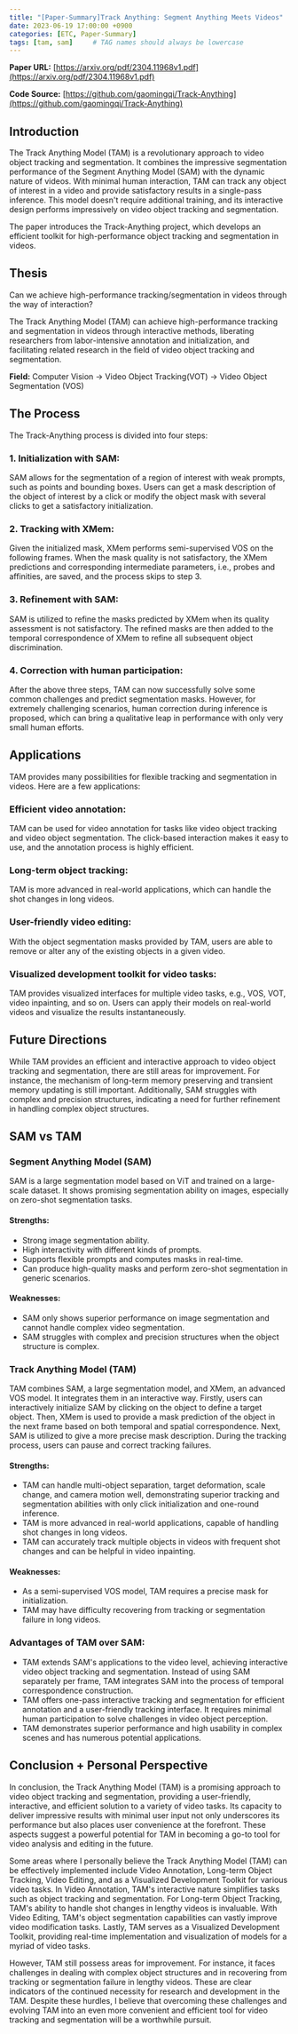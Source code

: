 ```yaml
---
title: "[Paper-Summary]Track Anything: Segment Anything Meets Videos"
date: 2023-06-19 17:00:00 +0900
categories: [ETC, Paper-Summary]
tags: [tam, sam]     # TAG names should always be lowercase
---
```



**Paper URL:** [https://arxiv.org/pdf/2304.11968v1.pdf](https://arxiv.org/pdf/2304.11968v1.pdf)  

**Code Source:** [https://github.com/gaomingqi/Track-Anything](https://github.com/gaomingqi/Track-Anything)

## Introduction
The Track Anything Model (TAM) is a revolutionary approach to video object tracking and segmentation. It combines the impressive segmentation performance of the Segment Anything Model (SAM) with the dynamic nature of videos. With minimal human interaction, TAM can track any object of interest in a video and provide satisfactory results in a single-pass inference. This model doesn't require additional training, and its interactive design performs impressively on video object tracking and segmentation.

The paper introduces the Track-Anything project, which develops an efficient toolkit for high-performance object tracking and segmentation in videos.

## Thesis
Can we achieve high-performance tracking/segmentation in videos through the way of interaction?

The Track Anything Model (TAM) can achieve high-performance tracking and segmentation in videos through interactive methods, liberating researchers from labor-intensive annotation and initialization, and facilitating related research in the field of video object tracking and segmentation.

**Field:** Computer Vision -> Video Object Tracking(VOT) -> Video Object Segmentation (VOS)


## The Process
The Track-Anything process is divided into four steps:

### 1. Initialization with SAM: 
SAM allows for the segmentation of a region of interest with weak prompts, such as points and bounding boxes. Users can get a mask description of the object of interest by a click or modify the object mask with several clicks to get a satisfactory initialization.

### 2. Tracking with XMem: 
Given the initialized mask, XMem performs semi-supervised VOS on the following frames. When the mask quality is not satisfactory, the XMem predictions and corresponding intermediate parameters, i.e., probes and affinities, are saved, and the process skips to step 3.

### 3. Refinement with SAM: 
SAM is utilized to refine the masks predicted by XMem when its quality assessment is not satisfactory. The refined masks are then added to the temporal correspondence of XMem to refine all subsequent object discrimination.

### 4. Correction with human participation: 
After the above three steps, TAM can now successfully solve some common challenges and predict segmentation masks. However, for extremely challenging scenarios, human correction during inference is proposed, which can bring a qualitative leap in performance with only very small human efforts.

## Applications
TAM provides many possibilities for flexible tracking and segmentation in videos. Here are a few applications:

### Efficient video annotation: 
TAM can be used for video annotation for tasks like video object tracking and video object segmentation. The click-based interaction makes it easy to use, and the annotation process is highly efficient.

### Long-term object tracking: 
TAM is more advanced in real-world applications, which can handle the shot changes in long videos.

### User-friendly video editing: 
With the object segmentation masks provided by TAM, users are able to remove or alter any of the existing objects in a given video.

### Visualized development toolkit for video tasks: 
TAM provides visualized interfaces for multiple video tasks, e.g., VOS, VOT, video inpainting, and so on. Users can apply their models on real-world videos and visualize the results instantaneously.

## Future Directions
While TAM provides an efficient and interactive approach to video object tracking and segmentation, there are still areas for improvement. For instance, the mechanism of long-term memory preserving and transient memory updating is still important. Additionally, SAM struggles with complex and precision structures, indicating a need for further refinement in handling complex object structures.

## SAM vs TAM
### Segment Anything Model (SAM)

SAM is a large segmentation model based on ViT and trained on a large-scale dataset. It shows promising segmentation ability on images, especially on zero-shot segmentation tasks.

#### Strengths:
- Strong image segmentation ability.
- High interactivity with different kinds of prompts.
- Supports flexible prompts and computes masks in real-time.
- Can produce high-quality masks and perform zero-shot segmentation in generic scenarios.

#### Weaknesses:
- SAM only shows superior performance on image segmentation and cannot handle complex video segmentation.
- SAM struggles with complex and precision structures when the object structure is complex.

### Track Anything Model (TAM)

TAM combines SAM, a large segmentation model, and XMem, an advanced VOS model. It integrates them in an interactive way. Firstly, users can interactively initialize SAM by clicking on the object to define a target object. Then, XMem is used to provide a mask prediction of the object in the next frame based on both temporal and spatial correspondence. Next, SAM is utilized to give a more precise mask description. During the tracking process, users can pause and correct tracking failures.

#### Strengths:
- TAM can handle multi-object separation, target deformation, scale change, and camera motion well, demonstrating superior tracking and segmentation abilities with only click initialization and one-round inference.
- TAM is more advanced in real-world applications, capable of handling shot changes in long videos.
- TAM can accurately track multiple objects in videos with frequent shot changes and can be helpful in video inpainting.

#### Weaknesses:
- As a semi-supervised VOS model, TAM requires a precise mask for initialization.
- TAM may have difficulty recovering from tracking or segmentation failure in long videos.

### Advantages of TAM over SAM:

- TAM extends SAM's applications to the video level, achieving interactive video object tracking and segmentation. Instead of using SAM separately per frame, TAM integrates SAM into the process of temporal correspondence construction.
- TAM offers one-pass interactive tracking and segmentation for efficient annotation and a user-friendly tracking interface. It requires minimal human participation to solve challenges in video object perception.
- TAM demonstrates superior performance and high usability in complex scenes and has numerous potential applications.

## Conclusion + Personal Perspective

In conclusion, the Track Anything Model (TAM) is a promising approach to video object tracking and segmentation, providing a user-friendly, interactive, and efficient solution to a variety of video tasks. Its capacity to deliver impressive results with minimal user input not only underscores its performance but also places user convenience at the forefront. These aspects suggest a powerful potential for TAM in becoming a go-to tool for video analysis and editing in the future.

Some areas where I personally believe the Track Anything Model (TAM) can be effectively implemented include Video Annotation, Long-term Object Tracking, Video Editing, and as a Visualized Development Toolkit for various video tasks. In Video Annotation, TAM's interactive nature simplifies tasks such as object tracking and segmentation. For Long-term Object Tracking, TAM's ability to handle shot changes in lengthy videos is invaluable. With Video Editing, TAM's object segmentation capabilities can vastly improve video modification tasks. Lastly, TAM serves as a Visualized Development Toolkit, providing real-time implementation and visualization of models for a myriad of video tasks.

However, TAM still possess areas for improvement. For instance, it faces challenges in dealing with complex object structures and in recovering from tracking or segmentation failure in lengthy videos. These are clear indicators of the continued necessity for research and development in the TAM. Despite these hurdles, I believe that overcoming these challenges and evolving TAM into an even more convenient and efficient tool for video tracking and segmentation will be a worthwhile pursuit. 